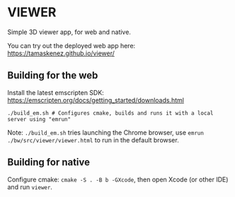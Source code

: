 # VIEWER

Simple 3D viewer app, for web and native.

You can try out the deployed web app here: https://tamaskenez.github.io/viewer/

## Building for the web

Install the latest emscripten SDK: https://emscripten.org/docs/getting_started/downloads.html

```
./build_em.sh # Configures cmake, builds and runs it with a local server using "emrun"
```

Note: `./build_em.sh` tries launching the Chrome browser, use `emrun ./bw/src/viewer/viewer.html` to run in the default browser.

## Building for native

Configure cmake: `cmake -S . -B b -GXcode`, then open Xcode (or other IDE) and run `viewer`.
